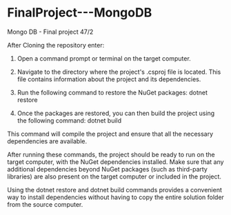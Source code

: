 # FinalProject---MongoDB
Mongo DB - Final project 47/2

After Cloning the repository enter:
1. Open a command prompt or terminal on the target computer.

2. Navigate to the directory where the project's .csproj file is located. This file contains information about the project and its dependencies.

3. Run the following command to restore the NuGet packages:
   dotnet restore
4. Once the packages are restored, you can then build the project using the following command:
   dotnet build

This command will compile the project and ensure that all the necessary dependencies are available.

After running these commands, the project should be ready to run on the target computer, with the NuGet dependencies installed. 
Make sure that any additional dependencies beyond NuGet packages (such as third-party libraries) are also present on the target computer or included in the project.

Using the dotnet restore and dotnet build commands provides a convenient way to install dependencies without having to copy the entire solution folder from the source computer.
